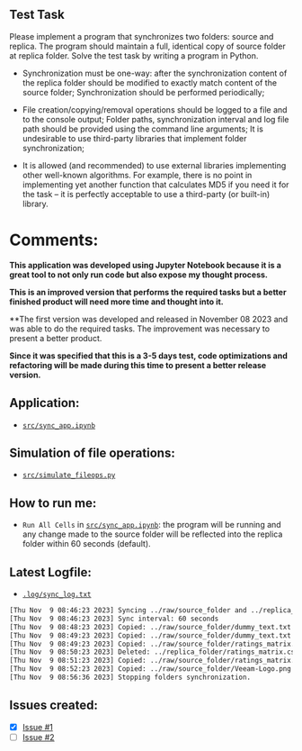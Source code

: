 ## Test Task

Please implement a program that synchronizes two folders: source and
replica. The program should maintain a full, identical copy of source
folder at replica folder. Solve the test task by writing a program in
Python.

- Synchronization must be one-way: after the synchronization content of the
  replica folder should be modified to exactly match content of the source
  folder;
  Synchronization should be performed periodically;

- File creation/copying/removal operations should be logged to a file and to the
  console output;
  Folder paths, synchronization interval and log file path should be provided
  using the command line arguments;
  It is undesirable to use third-party libraries that implement folder
  synchronization;
  
- It is allowed (and recommended) to use external libraries implementing other
  well-known algorithms. For example, there is no point in implementing yet
  another function that calculates MD5 if you need it for the task – it is perfectly
  acceptable to use a third-party (or built-in) library.

# Comments:

**This application was developed using **Jupyter Notebook** because it is a great tool to not only run code but also expose my thought process.**

**This is an improved version that performs the required tasks but a better finished product will need more time and thought into it.**

**The first version was developed and released in November 08 2023 and was able to do the required tasks. The improvement was necessary to present a better product.

**Since it was specified that this is a 3-5 days test, code optimizations and refactoring will be made during this time to present a better release version.**

## Application:

- [``src/sync_app.ipynb``](src/sync_app.ipynb)

## Simulation of file operations:

- [``src/simulate_fileops.py``](simulate_fileops.py)

## How to run me:

- `Run All Cells` in [``src/sync_app.ipynb``](src/sync_app.ipynb): the program will be running and any change made to the source folder will be reflected into the replica folder within 60 seconds (default).

## Latest Logfile:
- [`.log/sync_log.txt`](.log/sync_log.txt)

```bash
[Thu Nov  9 08:46:23 2023] Syncing ../raw/source_folder and ../replica_folder folders
[Thu Nov  9 08:46:23 2023] Sync interval: 60 seconds
[Thu Nov  9 08:48:23 2023] Copied: ../raw/source_folder/dummy_text.txt -> ../replica_folder/dummy_text.txt
[Thu Nov  9 08:49:23 2023] Copied: ../raw/source_folder/dummy_text.txt -> ../replica_folder/dummy_text.txt
[Thu Nov  9 08:49:23 2023] Copied: ../raw/source_folder/ratings_matrix.csv -> ../replica_folder/ratings_matrix.csv
[Thu Nov  9 08:50:23 2023] Deleted: ../replica_folder/ratings_matrix.csv
[Thu Nov  9 08:51:23 2023] Copied: ../raw/source_folder/ratings_matrix.csv -> ../replica_folder/ratings_matrix.csv
[Thu Nov  9 08:52:23 2023] Copied: ../raw/source_folder/Veeam-Logo.png -> ../replica_folder/Veeam-Logo.png
[Thu Nov  9 08:56:36 2023] Stopping folders synchronization.
```

## Issues created:

- [X] [Issue #1](https://github.com/tgvp/Synchronization_App/issues/1)
- [ ] [Issue #2](https://github.com/tgvp/Synchronization_App/issues/2)
